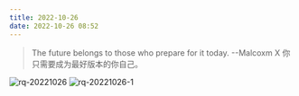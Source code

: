 ```yaml
---
title: 2022-10-26
date: 2022-10-26 08:52
---
```


> The future belongs to those who prepare for it today. --Malcoxm X
> 你只需要成为最好版本的你自己。

![rq-20221026](http://images.iotop.work/upic/20221026-rq-20221026.jpg)
![rq-20221026-1](http://images.iotop.work/upic/20221026-rq-20221026-1.jpg)